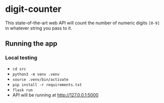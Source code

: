# digit-counter

This state-of-the-art web API will count the number of numeric digits `[0-9]` in whatever string you pass to it.

## Running the app

### Local testing

- `cd src`
- `python3 -m venv .venv`
- `source .venv/bin/activate`
- `pip install -r requirements.txt`
- `flask run`
- API will be running at http://127.0.0.1:5000
